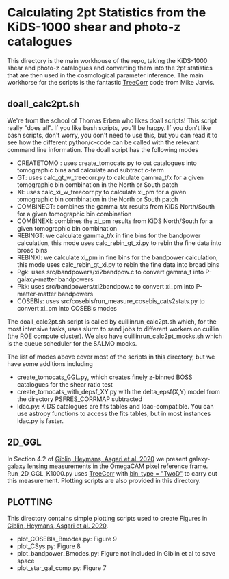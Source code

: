 # Calculating 2pt Statistics from the KiDS-1000 shear and photo-z catalogues
This directory is the main workhouse of the repo, taking the KiDS-1000 shear and photo-z catalogues and converting them into the 2pt statistics that are then used in the cosmological parameter inference.   The main workhorse for the scripts is the fantastic [TreeCorr][1] code from Mike Jarvis.

## doall_calc2pt.sh
We're from the school of Thomas Erben who likes doall scripts!   This script really "does all".   If you like bash scripts, you'll be happy.   If you don't like bash scripts, don't worry, you don't need to use this, but you can read it to see how the different python/c-code can be called with the relevant command line information.   The doall script has the following modes
* CREATETOMO : uses create_tomocats.py to cut catalogues into tomographic bins and calculate and subtract c-term
* GT: uses calc_gt_w_treecorr.py to calculate gamma_t/x for a given tomographic bin combination in the North or South patch
* XI: uses calc_xi_w_treecorr.py to calculate xi_pm for a given tomographic bin combination in the North or South patch
* COMBINEGT: combines the gamma_t/x results from KiDS North/South for a given tomographic bin combination
* COMBINEXI: combines the xi_pm results from KiDS North/South for a given tomographic bin combination
* REBINGT: we calculate gamma_t/x in fine bins for the bandpower calculation, this mode uses calc_rebin_gt_xi.py to rebin the fine data into broad bins
* REBINXI: we calculate xi_pm in fine bins for the bandpower calculation, this mode uses calc_rebin_gt_xi.py to rebin the fine data into broad bins
* Pgk: uses src/bandpowers/xi2bandpow.c to convert gamma_t into P-galaxy-matter bandpowers
* Pkk: uses src/bandpowers/xi2bandpow.c to convert xi_pm into P-matter-matter bandpowers
* COSEBIs: uses src/cosebis/run_measure_cosebis_cats2stats.py to convert xi_pm into COSEBIs modes

The doall_calc2pt.sh script is called by cuillinrun_calc2pt.sh which, for the most intensive tasks, uses slurm to send jobs to different workers on cuillin (the ROE compute cluster).  We also have cuillinrun_calc2pt_mocks.sh which is the queue scheduler for the SALMO mocks.

The list of modes above cover most of the scripts in this directory, but we have some additions including
* create_tomocats_GGL.py, which creates finely z-binned BOSS catalogues for the shear ratio test
* create_tomocats_with_depsf_XY.py with the delta_epsf(X,Y) model from the directory PSFRES_CORRMAP subtracted
* ldac.py:  KiDS catalogues are fits tables and ldac-compatible.   You can use astropy functions to access the fits tables, but in most instances ldac.py is faster.

## 2D_GGL
In Section 4.2 of [Giblin, Heymans, Asgari et al. 2020][2] we present galaxy-galaxy lensing measurements in the OmegaCAM pixel reference frame.   Run_2D_GGL_K1000.py uses [TreeCorr][1] with [bin_type = "TwoD"][3] to carry out this measurement.  Plotting scripts are also provided in this directory.

## PLOTTING
This directory contains simple plotting scripts used to create Figures in [Giblin, Heymans, Asgari et al. 2020][2].
* plot_COSEBIs_Bmodes.py:  Figure 9
* plot_CSys.py: Figure 8
* plot_bandpower_Bmodes.py: Figure not included in Giblin et al to save space
* plot_star_gal_comp.py: Figure 7



[1]: https://github.com/rmjarvis/TreeCorr "TreeCorr from Mike Jarvis"
[2]: https://arxiv.org/pdf/2007.01845.pdf "Giblin et al."
[3]: https://rmjarvis.github.io/TreeCorr/_build/html/binning.html#twod "bin_type = TwoD"
